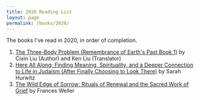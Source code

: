 ```yaml
---
title: 2020 Reading List
layout: page
permalink: /books/2020/
---
```


The books I've read in 2020, in order of completion.

1. [The Three-Body Problem (Remembrance of Earth's Past Book 1)](https://smile.amazon.com/dp/B00IQO403K/) by Cixin Liu (Author) and Ken Liu (Translator)
2. [Here All Along: Finding Meaning, Spirituality, and a Deeper Connection to Life in Judaism (After Finally Choosing to Look There)](https://smile.amazon.com/dp/B07L7SYP68/) by Sarah Hurwitz
3. [The Wild Edge of Sorrow: Rituals of Renewal and the Sacred Work of Grief](https://smile.amazon.com/dp/1583949763/) by Frances Weller
